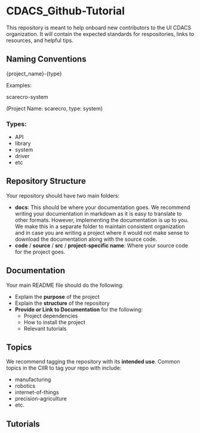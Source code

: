 # CDACS_Github-Tutorial
This repository is meant to help onboard new contributors to the UI CDACS organization. It will contain the expected standards for respositories, links to resources, and helpful tips. 

## Naming Conventions
{project_name}-{type}

Examples:

scarecro-system 

(Project Name: scarecro, type: system)

### Types:
- API
- library
- system
- driver 
- etc 

## Repository Structure 
Your repository should have two main folders: 
- **docs**: This should be where your documentation goes. We recommend writing your documentation in markdown as it is easy to translate to other formats. However, implementing the documentation is up to you. We make this in a separate folder to maintain consistent organization and in case you are writing a project where it would not make sense to download the documentation along with the source code. 
- **code** / **source** / **src** / **project-specific name**: Where your source code for the project goes. 

## Documentation 
Your main README file should do the following:
- Explain the **purpose** of the project 
- Explain the **structure** of the repository 
- **Provide or Link to Documentation** for the following:
    - Project dependencies
    - How to install the project 
    - Relevant tutorials 

## Topics
We recommend tagging the repository with its **intended use**. 
Common topics in the CIIR to tag your repo with include:
- manufacturing
- robotics
- internet-of-things
- precision-agriculture 
- etc.


## Tutorials 